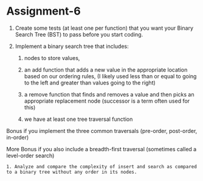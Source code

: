 # Assignment-6

1. Create some tests (at least one per function) that you want your Binary Search Tree (BST) to pass before you start coding.

2. Implement a binary search tree that includes:

    1. nodes to store values,

    2. an add function that adds a new value in the appropriate location based on our ordering rules,
      (I likely used less than or equal to going to the left and greater than values going to the right)

    3. a remove function that finds and removes a value and then picks an appropriate replacement node
      (successor is a term often used for this)

    4. we have at least one tree traversal function

Bonus if you implement the three common traversals (pre-order, post-order, in-order)

More Bonus if you also include a breadth-first traversal (sometimes called a level-order search)

    1. Analyze and compare the complexity of insert and search as compared to a binary tree without any order in its nodes.

